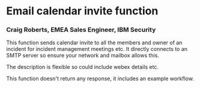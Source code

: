 # Email calendar invite function   
### Craig Roberts, EMEA Sales Engineer, IBM Security

This function sends calendar invite to all the members and owner of an incident for incident management meetings etc. It directly connects to an SMTP server so ensure your network and mailbox allows this.

The description is flexible so could include webex details etc. 

This function doesn't return any response, it includes an example workflow. 
